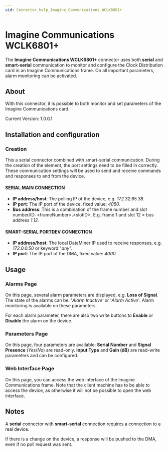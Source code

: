 ```yaml
---
uid: Connector_help_Imagine_Communications_WCLK6801+
---
```


# Imagine Communications WCLK6801+

The **Imagine Communications WCLK6801+** connector uses both **serial** and **smart-serial** communication to monitor and configure the Clock Distribution card in an Imagine Communications frame. On all important parameters, alarm monitoring can be activated.

## About

With this connector, it is possible to both monitor and set parameters of the Imagine Communications card.

Current Version: 1.0.0.1

## Installation and configuration

### Creation

This a serial connector combined with smart-serial communication. During the creation of the element, the port settings need to be filled in correctly. These communication settings will be used to send and receive commands and responses to and from the device.

#### SERIAL MAIN CONNECTION

- **IP address/host**: The polling IP of the device, e.g. *172.32.65.38.*
- **IP port**: The IP port of the device, fixed value: *4050.*
- **Bus address**: This is a combination of the frame number and slot number/ID: \<frameNumber\>**.**\<slotID\>. E.g. frame 1 and slot 12 = bus address *1.12.*

#### SMART-SERIAL PORTDEV CONNECTION

- **IP address/host**: The local DataMiner IP used to receive responses, e.g. *172.0.0.50* or keyword "*any".*
- **IP port**: The IP port of the DMA, fixed value: *4000.*

## Usage

### Alarms Page

On this page, several alarm parameters are displayed, e.g. **Loss of Signal**. The state of the alarms can be: '*Alarm Inactive'* or '*Alarm Active'*. Alarm monitoring is available on these parameters.

For each alarm parameter, there are also two write buttons to **Enable** or **Disable** the alarm on the device.

### Parameters Page

On this page, four parameters are available: **Serial Number** and **Signal Presence** (*Yes*/*No*) are read-only. **Input Type** and **Gain (dB)** are read-write parameters and can be configured.

### Web Interface Page

On this page, you can access the web interface of the Imagine Communications frame. Note that the client machine has to be able to access the device, as otherwise it will not be possible to open the web interface.

## Notes

A **serial** connector with **smart-serial** connection requires a connection to a real device.

If there is a change on the device, a response will be pushed to the DMA, even if no poll request was sent.
